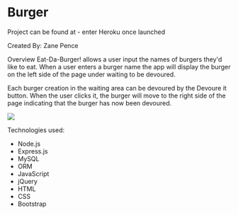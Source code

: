 # Burger

Project can be found at - enter Heroku once launched

Created By: Zane Pence

Overview
Eat-Da-Burger! allows a user input the names of burgers they'd like to eat. When a user enters a burger name 
 the app will display the burger on the left side of the page under waiting to be devoured.

Each burger creation in the waiting area can be devoured by the Devoure it button. When the user clicks it, the burger will move to the right side of the page indicating that the burger has now been devoured.

<img src="./public/assets/images/Eat-Da-Burger.PNG">



Technologies used:
* Node.js
* Express.js
* MySQL
* ORM
* JavaScript
* jQuery
* HTML
* CSS
* Bootstrap